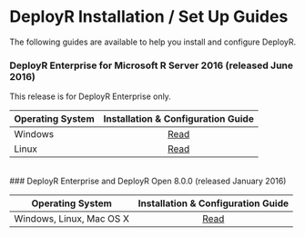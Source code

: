 # DeployR Installation / Set Up Guides

The following guides are available to help you install and configure DeployR.

### DeployR Enterprise for Microsoft R Server 2016 (released June 2016)

This release is for DeployR Enterprise only.

|Operating System        |Installation & Configuration Guide|
|------------------------|:----------------:|
|Windows                 |[Read](deployr-install-on-windows.md)|
|Linux                   |[Read](deployr-install-on-linux.md)|


<br />
### DeployR Enterprise and DeployR Open 8.0.0 (released January 2016)

|Operating System        |Installation & Configuration Guide|
|------------------------|:----------------:|
|Windows, Linux, Mac OS X|[Read](deployr-installing-configuring.md)|
